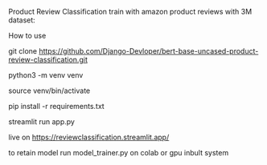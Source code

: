 Product Review Classification train with amazon product reviews with 3M dataset:

How to use

git clone https://github.com/Django-Devloper/bert-base-uncased-product-review-classification.git

python3 -m venv venv

source venv/bin/activate

pip install -r requirements.txt

streamlit run app.py

live on https://reviewclassification.streamlit.app/

to retain model run model_trainer.py on colab or gpu inbult system